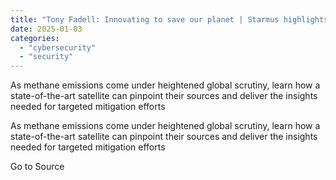 ```yaml
---
title: "Tony Fadell: Innovating to save our planet | Starmus highlights"
date: 2025-01-03
categories: 
  - "cybersecurity"
  - "security"
---
```


As methane emissions come under heightened global scrutiny, learn how a state-of-the-art satellite can pinpoint their sources and deliver the insights needed for targeted mitigation efforts

As methane emissions come under heightened global scrutiny, learn how a state-of-the-art satellite can pinpoint their sources and deliver the insights needed for targeted mitigation efforts

Go to Source
